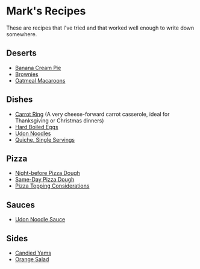 # Mark's Recipes

These are recipes that I've tried and that worked well enough to write down somewhere.

## Deserts
 - [Banana Cream Pie](/Deserts/Banana-Cream-Pie.md)
 - [Brownies](/Deserts/Brownies.md)
 - [Oatmeal Macaroons](/Deserts/Oatmeal-Macaroons.md)

## Dishes
 - [Carrot Ring](/Dishes/Carrot-Ring.md) (A very cheese-forward carrot casserole, ideal for Thanksgiving or Christmas dinners)
 - [Hard Boiled Eggs](/Dishes/Hard-Boiled-Eggs.md)
 - [Udon Noodles](/Dishes/Udon-Noodles.md)
 - [Quiche, Single Servings](/Dishes/Quiche.md)

## Pizza
- [Night-before Pizza Dough](/Pizza/Night-Before-Pizza-Dough.md)
- [Same-Day Pizza Dough](/Pizza/Night-Before-Pizza-Dough.md)
- [Pizza Topping Considerations](/Pizza/Pizza-Topping-Considerations.md)

## Sauces
 - [Udon Noodle Sauce](/Sauces/Udon-Noodle-Sauce.md)

## Sides
 - [Candied Yams](/Sides/Candied-Yams.md)
 - [Orange Salad](/Deserts/Orange-Salad.md)
